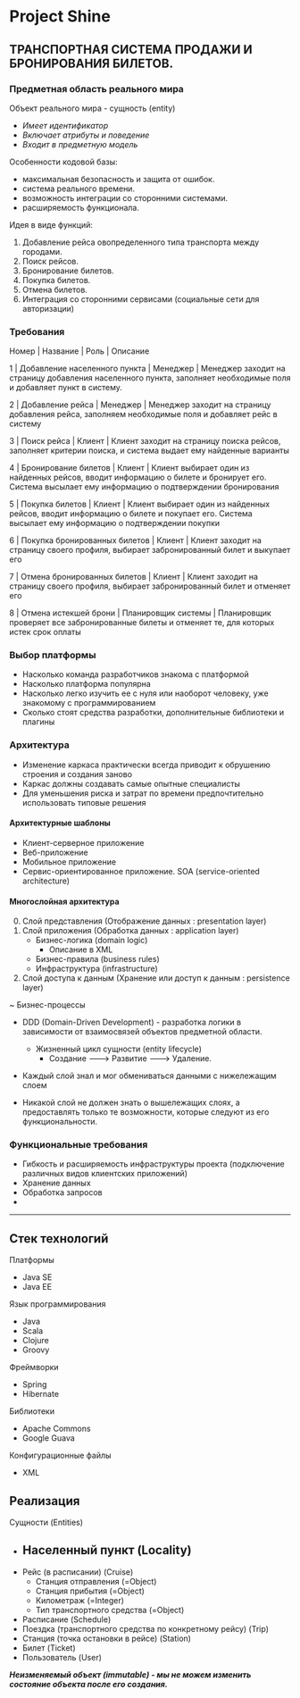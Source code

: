 # Project Shine


## ТРАНСПОРТНАЯ СИСТЕМА ПРОДАЖИ И БРОНИРОВАНИЯ БИЛЕТОВ.

### Предметная область реального мира

Объект реального мира - сущность (entity)
- *Имеет идентификатор*
- *Включает атрибуты и поведение*
- *Входит в предметную модель*

Особенности кодовой базы:
- максимальная безопасность и защита от ошибок.
- система реального времени.
- возможность интеграции со сторонними системами.
- расширяемость функционала.

Идея в виде функций:

1. Добавление рейса овопределенного типа транспорта между городами.
2. Поиск рейсов.
3. Бронирование билетов.
4. Покупка билетов.
5. Отмена билетов.
6. Интеграция со сторонними сервисами (социальные сети для авторизации)


### Требования

Номер | Название | Роль | Описание

1 | Добавление населенного пункта | Менеджер | Менеджер заходит на страницу добавления населенного пункта, заполняет необходимые поля и добавляет пункт в систему.

2 | Добавление рейса | Менеджер | Менеджер заходит на страницу добавления рейса, заполняем необходимые поля и добавляет рейс в систему

3 | Поиск рейса | Клиент | Клиент заходит на страницу поиска рейсов, заполняет критерии поиска, и система выдает ему найденные варианты

4 | Бронирование билетов | Клиент | Клиент выбирает один из найденных рейсов, вводит информацию о билете и бронирует его. Система высылает ему информацию о подтверждении бронирования

5 | Покупка билетов | Клиент | Клиент выбирает один из найденных рейсов, вводит информацию о билете и покупает его. Система высылает ему информацию о подтверждении покупки

6 | Покупка бронированных билетов | Клиент | Клиент заходит на страницу своего профиля, выбирает забронированный билет и выкупает его

7 | Отмена бронированных билетов | Клиент | Клиент заходит на страницу своего профиля, выбирает забронированный билет и отменяет его

8 | Отмена истекшей брони | Планировщик системы | Планировщик проверяет все забронированные билеты и отменяет те, для которых истек срок оплаты

### Выбор платформы

- Насколько команда разработчиков знакома с платформой
- Насколько платформа популярна
- Насколько легко изучить ее с нуля или наоборот человеку, уже знакомому с программированием
- Сколько стоят средства разработки, дополнительные библиотеки и плагины

### Архитектура

- Изменение каркаса практически всегда приводит к обрушению строения и создания заново
- Каркас должны создавать самые опытные специалисты
- Для уменьшения риска и затрат по времени предпочтительно использовать типовые решения

#### Архитектурные шаблоны

- Клиент-серверное приложение
- Веб-приложение
- Мобильное приложение
- Сервис-ориентированное приложение. SOA (service-oriented architecture)

#### Многослойная архитектура

0. Слой представления (Отображение данных : presentation layer)
1. Слой приложения (Обработка данных : application layer)
    - Бизнес-логика (domain logic)
        - Описание в XML
    - Бизнес-правила (business rules)
    - Инфраструктура (infrastructure)
2. Слой доступа к данным (Хранение или доступ к данным : persistence layer)

~ Бизнес-процессы

- DDD (Domain-Driven Development) - разработка логики в зависимости от взаимосвязей объектов предметной области.
    - Жизненный цикл сущности (entity lifecycle)
        - Создание ---> Развитие ---> Удаление.

- Каждый слой знал и мог обмениваться данными с нижележащим слоем
- Никакой слой не должен знать о вышележащих слоях, а предоставлять только те возможности, которые следуют из его функциональности.

### Функциональные требования

- Гибкость и расширяемость инфраструктуры проекта (подключение различных видов клиентских приложений)
- Хранение данных
- Обработка запросов
- 

___

## Стек технологий

Платформы
- Java SE
- Java EE

Язык программирования
- Java
- Scala
- Clojure
- Groovy

Фреймворки
- Spring
- Hibernate

Библиотеки
- Apache Commons
- Google Guava

Конфигурационные файлы
- XML



## Реализация

Сущности (Entities)

- Населенный пункт (Locality)
    - 
- Рейс (в расписании) (Cruise)
    - Станция отправления (=Object)
    - Станция прибытия (=Object)
    - Километраж (=Integer)
    - Тип транспортного средства (=Object)
- Расписание (Schedule)
- Поездка (транспортного средства по конкретному рейсу) (Trip)
- Станция (точка остановки в рейсе) (Station)
- Билет (Ticket)
- Пользователь (User)


***Неизменяемый объект (immutable) - мы не можем изменить состояние объекта после его создания.***